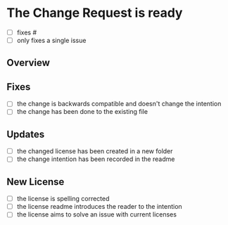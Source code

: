# The Change Request is ready

- [ ] fixes #<!-- YOUR ISSUE ID HERE -->
- [ ] only fixes a single issue

## Overview

<!-- Provide a brief description of the changes introduced by this
Pull Request. -->

## Fixes

- [ ] the change is backwards compatible and doesn't change the intention
- [ ] the change has been done to the existing file

## Updates

- [ ] the changed license has been created in a new folder
- [ ] the change intention has been recorded in the readme

## New License

- [ ] the license is spelling corrected
- [ ] the license readme introduces the reader to the intention
- [ ] the license aims to solve an issue with current licenses
